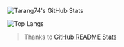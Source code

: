 ![Tarang74's GitHub Stats](https://github-readme-stats.vercel.app/api?username=Tarang74&show_icons=true&hide_border=true&count_private=true&theme=merko)

![Top Langs](https://github-readme-stats.vercel.app/api/top-langs/?username=Tarang74&hide_border=true&langs_count=10&theme=merko)

 > Thanks to [GitHub README Stats](https://github.com/anuraghazra/github-readme-stats)
